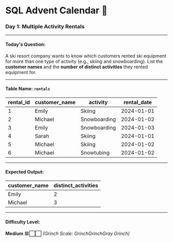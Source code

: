 # SQL Advent Calendar 🎄
### Day 1: Multiple Activity Rentals

---

#### **Today's Question:**
A ski resort company wants to know which customers rented ski equipment for more than one type of activity (e.g., skiing and snowboarding).
List the **customer names** and the **number of distinct activities** they rented equipment for.

---

#### **Table Name: `rentals`**

| rental_id | customer_name | activity       | rental_date |
|-----------|---------------|----------------|-------------|
| 1         | Emily         | Skiing         | 2024-01-01  |
| 2         | Michael       | Snowboarding   | 2024-01-02  |
| 3         | Emily         | Snowboarding   | 2024-01-03  |
| 4         | Sarah         | Skiing         | 2024-01-01  |
| 5         | Michael       | Skiing         | 2024-01-02  |
| 6         | Michael       | Snowtubing     | 2024-01-02  |

---

#### **Expected Output:**

| customer_name | distinct_activities |
|---------------|---------------------|
| Emily         | 2                   |
| Michael       | 3                   |

---

#### **Difficulty Level:**
**Medium** 🟩⬜⬜
*(Grinch Scale: GrinchGrinchGray Grinch)*

